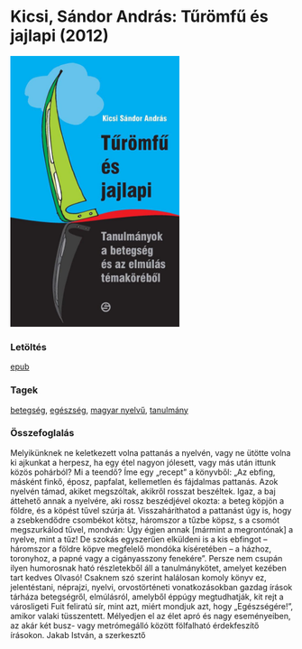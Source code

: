 # <a name="id_384">Kicsi, Sándor András: Tűrömfű és jajlapi (2012)</a>
<img src="https://github.com/BercziSandor/calibre_lib/raw/main/libs/main/Kicsi%2C%20Sandor%20Andras/Turomfu%20es%20jajlapi%20%28384%29/cover.jpg" alt="cover" width="300"/>

### Letöltés
[epub](https://github.com/BercziSandor/calibre_lib/raw/main/libs/main/Kicsi%2C%20Sandor%20Andras/Turomfu%20es%20jajlapi%20%28384%29/Turomfu%20es%20jajlapi%20-%20Kicsi%2C%20Sandor%20Andras.epub)

### Tagek
[betegség](https://github.com/berczisandor/calibre_lib/blob/main/main/_tags/betegs%c3%a9g.md), [egészség](https://github.com/berczisandor/calibre_lib/blob/main/main/_tags/eg%c3%a9szs%c3%a9g.md), [magyar nyelvű](https://github.com/berczisandor/calibre_lib/blob/main/main/_tags/magyar%20nyelv%c5%b1.md), [tanulmány](https://github.com/berczisandor/calibre_lib/blob/main/main/_tags/tanulm%c3%a1ny.md)

### Összefoglalás
<div>
<p>Melyikünknek ​ne keletkezett volna pattanás a nyelvén, vagy ne ütötte volna ki ajkunkat a herpesz, ha egy étel nagyon jólesett, vagy más után ittunk közös pohárból? Mi a teendő? Íme egy „recept” a könyvből: „Az ebfing, másként finkő, éposz, papfalat, kellemetlen és fáj­dalmas pattanás. Azok nyelvén támad, akiket megszóltak, akikről rosszat beszéltek. Igaz, a baj áttehető annak a nyelvére, aki rossz beszédjével okozta: a beteg köpjön a földre, és a köpést tűvel szúrja át. Visszaháríthatod a pattanást úgy is, hogy a zsebkendődre csombékot kötsz, háromszor a tűzbe köpsz, s a csomót meg­szurkálod tűvel, mondván: Úgy égjen annak [mármint a megron­tónak] a nyelve, mint a tűz! De szokás egyszerűen elküldeni is a kis ebfingot – háromszor a földre köpve megfelelő mondóka kíséretében – a házhoz, toronyhoz, a papné vagy a cigányasszony fenekére”. Persze nem csupán ilyen humorosnak ható részletekből áll a tanulmánykötet, amelyet kezében tart kedves Olvasó! Csaknem szó szerint halálosan komoly könyv ez, jelentéstani, néprajzi, nyelvi, orvostörténeti vonatkozásokban gazdag írások tárháza betegségről, elmúlásról, amelyből éppúgy megtud­hatják, kit rejt a városligeti Fuit feliratú sír, mint azt, miért mondjuk azt, hogy „Egészségére!”, amikor valaki tüsszentett. Mélyedjen el az élet apró és nagy eseményeiben, az akár két busz- vagy metrómegálló között fölfalható érdekfeszítő írásokon. Jakab István, a szerkesztő</p></div>


